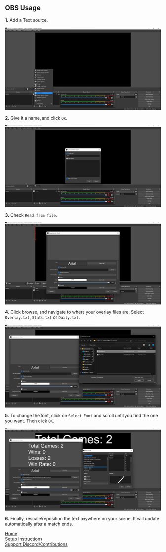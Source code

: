  ## OBS Usage
 **1.** Add a Text source.
 
 ![img](img/img2.png)
 
 
 **2.** Give it a name, and click `OK`.
 
  ![img](img/img3.png)
  
  
  **3.** Check `Read from file`.
  
   ![img](img/img4.png)
   
   
   **4.** Click browse, and navigate to where your overlay files are. Select `Overlay.txt`, `Stats.txt` or `Daily.txt`.
   
   ![img](img/img5.png)
   
   
   **5.** To change the font, click on `Select Font` and scroll until you find the one you want. Then click `OK`.
   
   ![img](img/img6.png)
   
   
   **6.** Finally, rescale/reposition the text anywhere on your scene. It will update automatically after a match ends. 


[Home](index.md)<br>
[Setup Instructions](setup.md)<br>
[Support Discord/Contributions](https://discord.gg/pqfsuuvfcy) <br>
